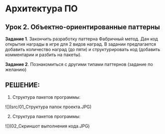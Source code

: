 # Архитектура ПО 

## Урок 2. Объектно-ориентированные паттерны

**Задание 1**. Закончить разработку паттерна Фабричный метод. 
Дан код открытия награды в игре для 2 видов наград. В задании предлагается добавить количество наград (до пяти) и структурировать код (добавить комментарии и разбить на пакеты).

**Задание 2**. Познакомиться с другими типами паттернов (задание по желанию)


## РЕШЕНИЕ:

1. Структура пакетов программы:
   
![](src/01_Структура папок проекта.JPG)

2. Структура пакетов программы:

![](02_Скриншот выполнения кода.JPG)
   

